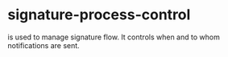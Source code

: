 # signature-process-control

is used to manage signature flow.
It controls when and to whom notifications are sent.
